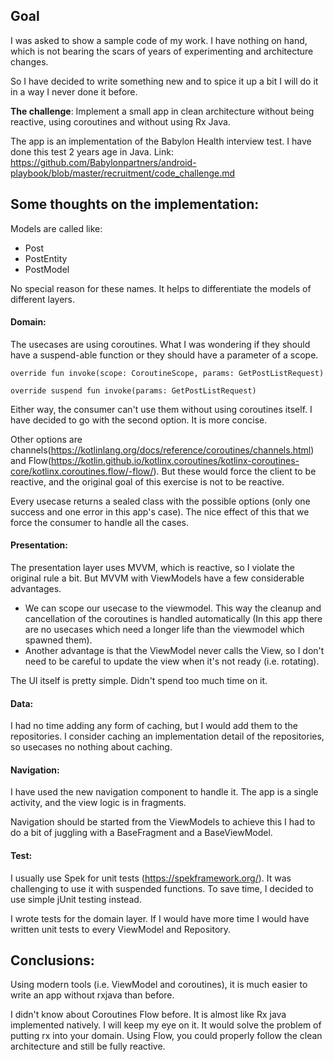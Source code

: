 ## Goal
I was asked to show a sample code of my work. I have nothing on
hand, which is not bearing the scars of years of experimenting and
architecture changes. 

So I have decided to write something new and to spice it up a bit I will
do it in a way I never done it before. 

**The challenge**: Implement a small
app in clean architecture without being reactive, using coroutines and
without using Rx Java.

The app is an implementation of the Babylon Health interview test. I
have done this test 2 years age in Java. Link:
https://github.com/Babylonpartners/android-playbook/blob/master/recruitment/code_challenge.md

## Some thoughts on the implementation:

Models are called like:
- Post 
- PostEntity 
- PostModel

No special reason for these names. It helps to differentiate the models of
different layers.

#### Domain:
The usecases are using coroutines. What I was wondering if they should
have a suspend-able function or they should have a parameter of a scope.

`override fun invoke(scope: CoroutineScope, params: GetPostListRequest)`

`override suspend fun invoke(params: GetPostListRequest)`

Either way, the consumer can't use them without using coroutines
itself. I have decided to go with the second option. It is more concise.

Other options are channels(https://kotlinlang.org/docs/reference/coroutines/channels.html)
and Flow(https://kotlin.github.io/kotlinx.coroutines/kotlinx-coroutines-core/kotlinx.coroutines.flow/-flow/).
But these would force the client to be reactive, and the original goal of this exercise is not to be reactive.

Every usecase returns a sealed class with the possible options (only one
success and one error in this app's case). The nice effect of this that
we force the consumer to handle all the cases.

#### Presentation:
The presentation layer uses MVVM, which is reactive, so I violate the original rule a bit. But MVVM with ViewModels have a few considerable advantages.
- We can scope our usecase to the viewmodel. This way the cleanup and
  cancellation of the coroutines is handled automatically (In this app there are no usecases which need a longer life than the viewmodel which spawned them).
- Another advantage is that the ViewModel never calls the View, so I don't need to be careful to update the view when it's not ready (i.e. rotating).

The UI itself is pretty simple. Didn't spend too much time on it.

#### Data:
I had no time adding any form of caching, but I would add them to the
repositories. I consider caching an implementation detail of the
repositories, so usecases no nothing about caching.

#### Navigation:
I have used the new navigation component to handle it. The app is a
single activity, and the view logic is in fragments. 

Navigation should be started from the ViewModels to achieve this I had
to do a bit of juggling with a BaseFragment and a BaseViewModel.

#### Test:
I usually use Spek for unit tests (https://spekframework.org/). It was
challenging to use it with suspended functions. To save time, I decided
to use simple jUnit testing instead.

I wrote tests for the domain layer. If I would have more time I would
have written unit tests to every ViewModel and Repository.

## Conclusions:
Using modern tools (i.e. ViewModel and coroutines), it is much easier to
write an app without rxjava than before.

I didn't know about Coroutines Flow before. It is almost like Rx java implemented natively. I will keep my eye on it.
It would solve the problem of putting rx into your domain. Using Flow, you could properly follow the clean architecture and still be fully reactive.

